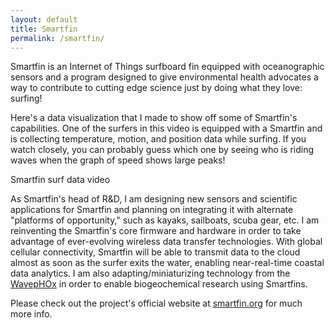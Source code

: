 ```yaml
---
layout: default
title: Smartfin
permalink: /smartfin/
---
```


Smartfin is an Internet of Things surfboard fin equipped with oceanographic sensors and a program designed to give environmental health advocates a way to contribute to cutting edge science just by doing what they love: surfing!

Here's a data visualization that I made to show off some of Smartfin's capabilities. One of the surfers in this video is equipped with a Smartfin and is collecting temperature, motion, and position data while surfing. If you watch closely, you can probably guess which one by seeing who is riding waves when the graph of speed shows large peaks!

Smartfin surf data video

As Smartfin's head of R&D, I am designing new sensors and scientific applications for Smartfin and planning on integrating it with alternate "platforms of opportunity," such as kayaks, sailboats, scuba gear, etc. I am reinventing the Smartfin's core firmware and hardware in order to take advantage of ever-evolving wireless data transfer technologies. With global cellular connectivity, Smartfin will be able to transmit data to the cloud almost as soon as the surfer exits the water, enabling near-real-time coastal data analytics. I am also adapting/miniaturizing technology from the [WavepHOx](../sup-science) in order to enable biogeochemical research using Smartfins. 

Please check out the project's official website at [smartfin.org](https://smartfin.org) for much more info.
